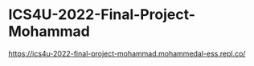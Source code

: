 # ICS4U-2022-Final-Project-Mohammad

https://ics4u-2022-final-project-mohammad.mohammedal-ess.repl.co/
